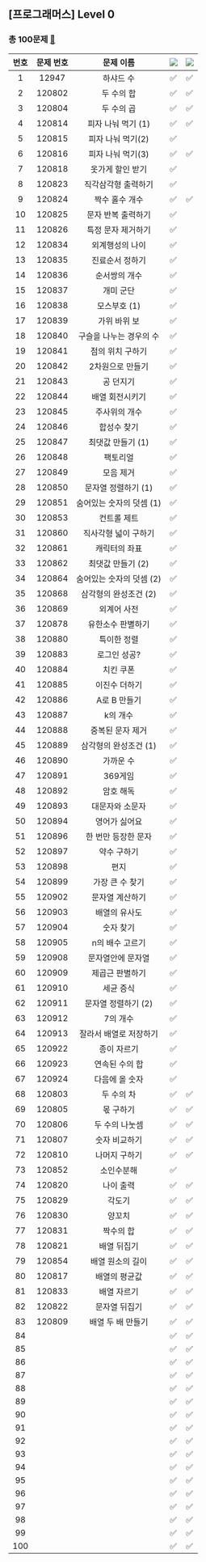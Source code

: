 ## [프로그래머스] Level 0
### 총 100문제 [🔗](https://school.programmers.co.kr/learn/challenges?order=acceptance_desc&levels=0&languages=python3%2Cswift&page=1)

|번호|문제 번호|문제 이름|<img src="https://img.shields.io/badge/Python-3766AB?style=flat-square&logo=Python&logoColor=white"/></a> |<img src="https://img.shields.io/badge/Swift-F05138?style=flat-square&logo=Swift&logoColor=white"/></a>|
|:-----:|:-----:|:-----:|:-----:|:-----:|
|1|12947|하샤드 수|✅|✅|
|2|120802|두 수의 합|✅|✅|
|3|120804|두 수의 곱|✅|✅|
|4|120814|피자 나눠 먹기 (1)|✅|✅|
|5|120815|피자 나눠 먹기(2)|✅||
|6|120816|피자 나눠 먹기(3)|✅|✅|
|7|120818|옷가게 할인 받기|✅||
|8|120823|직각삼각형 출력하기|✅||
|9|120824|짝수 홀수 개수|✅|✅|
|10|120825|문자 반복 출력하기|✅||
|11|120826|특정 문자 제거하기|✅||
|12|120834|외계행성의 나이|✅||
|13|120835|진료순서 정하기|✅||
|14|120836|순서쌍의 개수|✅||
|15|120837|개미 군단|✅||
|16|120838|모스부호 (1)|✅||
|17|120839|가위 바위 보|✅||
|18|120840|구슬을 나누는 경우의 수|✅||
|19|120841|점의 위치 구하기|✅||
|20|120842|2차원으로 만들기|✅||
|21|120843|공 던지기|✅||
|22|120844|배열 회전시키기|✅||
|23|120845|주사위의 개수|✅||
|24|120846|합성수 찾기|✅||
|25|120847|최댓값 만들기 (1)|✅||
|26|120848|팩토리얼|✅||
|27|120849|모음 제거|✅||
|28|120850|문자열 정렬하기 (1)|✅||
|29|120851|숨어있는 숫자의 덧셈 (1)|✅||
|30|120853|컨트롤 제트|✅||
|31|120860|직사각형 넓이 구하기|✅||
|32|120861|캐릭터의 좌표|✅||
|33|120862|최댓값 만들기 (2)|✅||
|34|120864|숨어있는 숫자의 덧셈 (2)|✅||
|35|120868|삼각형의 완성조건 (2)|✅||
|36|120869|외계어 사전|✅||
|37|120878|유한소수 판별하기|✅||
|38|120880|특이한 정렬|✅||
|39|120883|로그인 성공?|✅||
|40|120884|치킨 쿠폰|✅||
|41|120885|이진수 더하기|✅||
|42|120886|A로 B 만들기|✅||
|43|120887|k의 개수|✅||
|44|120888|중복된 문자 제거|✅||
|45|120889|삼각형의 완성조건 (1)|✅||
|46|120890|가까운 수|✅||
|47|120891|369게임|✅||
|48|120892|암호 해독|✅||
|49|120893|대문자와 소문자|✅||
|50|120894|영어가 싫어요|✅||
|51|120896|한 번만 등장한 문자|✅||
|52|120897|약수 구하기|✅||
|53|120898|편지|✅||
|54|120899|가장 큰 수 찾기|✅||
|55|120902|문자열 계산하기|✅||
|56|120903|배열의 유사도|✅||
|57|120904|숫자 찾기|✅||
|58|120905|n의 배수 고르기|✅||
|59|120908|문자열안에 문자열|✅||
|60|120909|제곱근 판별하기|✅||
|61|120910|세균 증식|✅||
|62|120911|문자열 정렬하기 (2)|✅||
|63|120912|7의 개수|✅||
|64|120913|잘라서 배열로 저장하기|✅||
|65|120922|종이 자르기|✅||
|66|120923|연속된 수의 합|✅||
|67|120924|다음에 올 숫자|✅||
|68|120803|두 수의 차|✅|✅|
|69|120805|몫 구하기|✅|✅|
|70|120806|두 수의 나눗셈|✅|✅|
|71|120807|숫자 비교하기|✅|✅|
|72|120810|나머지 구하기|✅|✅|
|73|120852|소인수분해|✅||
|74|120820|나이 출력|✅|✅|
|75|120829|각도기|✅|✅|
|76|120830|양꼬치|✅|✅|
|77|120831|짝수의 합|✅|✅|
|78|120821|배열 뒤집기|✅|✅|
|79|120854|배열 원소의 길이|✅|✅|
|80|120817|배열의 평균값|✅|✅|
|81|120833|배열 자르기|✅|✅|
|82|120822|문자열 뒤집기|✅|✅|
|83|120809|배열 두 배 만들기|✅|✅|
|84|||✅|✅|
|85|||✅|✅|
|86|||✅|✅|
|87|||✅|✅|
|88|||✅|✅|
|89|||✅|✅|
|90|||✅|✅|
|91|||✅|✅|
|92|||✅|✅|
|93|||✅|✅|
|94|||✅|✅|
|95|||✅|✅|
|96|||✅|✅|
|97|||✅|✅|
|98|||✅|✅|
|99|||✅|✅|
|100|||✅|✅|
